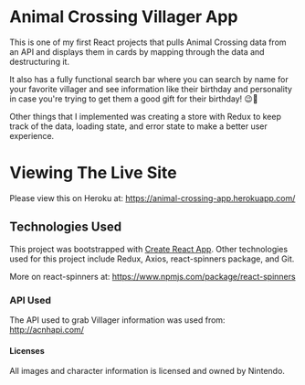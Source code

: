 # Animal Crossing Villager App

This is one of my first React projects that pulls Animal Crossing data from an API and displays them in cards by mapping through the data and destructuring it.

It also has a fully functional search bar where you can search by name for your favorite villager and see information like their birthday and personality in case you're trying to get them a good gift for their birthday! 😉🎁

Other things that I implemented was creating a store with Redux to keep track of the data, loading state, and error state to make a better user experience.

# Viewing The Live Site

Please view this on Heroku at: https://animal-crossing-app.herokuapp.com/

## Technologies Used

This project was bootstrapped with [Create React App](https://github.com/facebook/create-react-app).
Other technologies used for this project include Redux, Axios, react-spinners package, and Git.

More on react-spinners at: https://www.npmjs.com/package/react-spinners


### API Used

The API used to grab Villager information was used from: http://acnhapi.com/

#### Licenses

All images and character information is licensed and owned by Nintendo.


